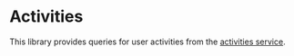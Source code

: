 <!-- gitbook-ignore -->

# Activities

This library provides queries for user activities from the [activities service](../../../../apps/services/activities/README.md).


